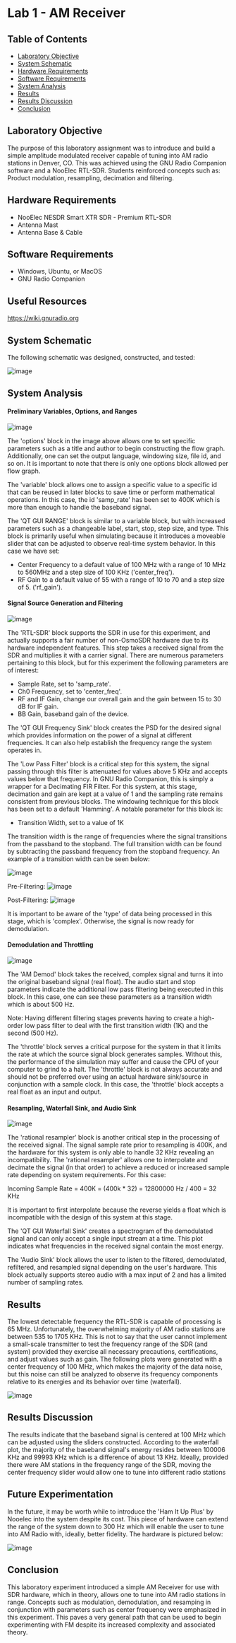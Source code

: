 # Lab 1 - AM Receiver

## Table of Contents
- [Laboratory Objective](#laboratory-objective)
- [System Schematic](#system-schematic)
- [Hardware Requirements](#hardware-requirements)
- [Software Requirements](#software-requirements)
- [System Analysis](#system-analysis)
- [Results](#results)
- [Results Discussion](#results-discussion)
- [Conclusion](#conclusion)

## Laboratory Objective
The purpose of this laboratory assignment was to introduce and build a simple amplitude modulated receiver capable of tuning into AM radio stations in Denver, CO. This was achieved using the GNU Radio Companion software and a NooElec RTL-SDR. Students reinforced concepts such as: Product modulation, resampling, decimation and filtering.

## Hardware Requirements
- NooElec NESDR Smart XTR SDR - Premium RTL-SDR
- Antenna Mast
- Antenna Base & Cable
  
## Software Requirements
- Windows, Ubuntu, or MacOS
- GNU Radio Companion

## Useful Resources
https://wiki.gnuradio.org

## System Schematic
The following schematic was designed, constructed, and tested: 

![image](https://github.com/leoki6/Digital-Communications/blob/main/L1_AM_RECEIVER/Schematic/am_receiver_schematic.png) 

## System Analysis
#### Preliminary Variables, Options, and Ranges
![image](https://github.com/leoki6/Digital-Communications/blob/main/L1_AM_RECEIVER/Additional%20Figures/variables_ranges_options.png) 

The 'options' block in the image above allows one to set specific parameters such as a title and author to begin constructing the flow graph. Additionally, one can set the output language, windowing size, file id, and so on. It is important to note that there is only one options block allowed per flow graph.

The 'variable' block allows one to assign a specific value to a specific id that can be reused in later blocks to save time or perform mathematical operations. In this case, the id 'samp_rate' has been set to 400K which is more than enough to handle the baseband signal.

The 'QT GUI RANGE' block is similar to a variable block, but with increased parameters such as a changeable label, start, stop, step size, and type. This block is primarily useful when simulating because it introduces a moveable slider that can be adjusted to observe real-time system behavior. In this case we have set:

- Center Frequency to a default value of 100 MHz with a range of 10 MHz to 560MHz and a step size of 100 KHz ('center_freq').
- RF Gain to a default value of 55 with a range of 10 to 70 and a step size of 5. ('rf_gain').

#### Signal Source Generation and Filtering
![image](https://github.com/leoki6/Digital-Communications/blob/main/L1_AM_RECEIVER/Additional%20Figures/source_filter_freq.png) 

The 'RTL-SDR' block supports the SDR in use for this experiment, and actually supports a fair number of non-OsmoSDR hardware due to its hardware independent features. This step takes a received signal from the SDR and multiplies it with a carrier signal. There are numerous parameters pertaining to this block, but for this experiment the following parameters are of interest:

- Sample Rate, set to 'samp_rate'.
- Ch0 Frequency, set to 'center_freq'.
- RF and IF Gain, change our overall gain and the gain between 15 to 30 dB for IF gain.
- BB Gain, baseband gain of the device.

The 'QT GUI Frequency Sink' block creates the PSD for the desired signal which provides information on the power of a signal at different frequencies. It can also help establish the frequency range the system operates in.

The 'Low Pass Filter' block is a critical step for this system, the signal passing through this filter is attenuated for values above 5 KHz and accepts values below that frequency. In GNU Radio Companion, this is simply a wrapper for a Decimating FIR Filter. For this system, at this stage, decimation and gain are kept at a value of 1 and the sampling rate remains consistent from previous blocks. The windowing technique for this block has been set to a default 'Hamming'. A notable parameter for this block is:

- Transition Width, set to a value of 1K

The transition width is the range of frequencies where the signal transitions from the passband to the stopband. The full transition width can be found by subtracting the passband frequency from the stopband frequency. An example of a transition width can be seen below:

![image](https://github.com/leoki6/Digital-Communications/blob/main/L1_AM_RECEIVER/Additional%20Figures/transition_width.png)

Pre-Filtering:
![image](https://github.com/leoki6/Digital-Communications/blob/main/L1_AM_RECEIVER/Additional%20Figures/pre_filter_waveforms.png)

Post-Filtering:
![image](https://github.com/leoki6/Digital-Communications/blob/main/L1_AM_RECEIVER/Additional%20Figures/post_filtering_waveforms.png)

It is important to be aware of the 'type' of data being processed in this stage, which is 'complex'. Otherwise, the signal is now ready for demodulation.

#### Demodulation and Throttling
![image](https://github.com/leoki6/Digital-Communications/blob/main/L1_AM_RECEIVER/Additional%20Figures/demod_throttle.png) 

The 'AM Demod' block takes the received, complex signal and turns it into the original baseband signal (real float). The audio start and stop parameters indicate the additional low pass filtering being executed in this block. In this case, one can see these parameters as a transition width which is about 500 Hz. 

Note: Having different filtering stages prevents having to create a high-order low pass filter to deal with the first transition width (1K) and the second (500 Hz).

The 'throttle' block serves a critical purpose for the system in that it limits the rate at which the source signal block generates samples. Without this, the performance of the simulation may suffer and cause the CPU of your computer to grind to a halt. The 'throttle' block is not always accurate and should not be preferred over using an actual hardware sink/source in conjunction with a sample clock. In this case, the 'throttle' block accepts a real float as an input and output.

#### Resampling, Waterfall Sink, and Audio Sink
![image](https://github.com/leoki6/Digital-Communications/blob/main/L1_AM_RECEIVER/Additional%20Figures/resample_audio_waterfall.png) 

The 'rational resampler' block is another critical step in the processing of the received signal. The signal sample rate prior to resampling is 400K, and the hardware for this system is only able to handle 32 KHz revealing an incompatibility. The 'rational resampler' allows one to interpolate and decimate the signal (in that order) to achieve a reduced or increased sample rate depending on system requirements. For this case:

Incoming Sample Rate = 400K = (400k * 32) = 12800000 Hz / 400 = 32 KHz

It is important to first interpolate because the reverse yields a float which is incompatible with the design of this system at this stage.

The 'QT GUI Waterfall Sink' creates a spectrogram of the demodulated signal and can only accept a single input stream at a time. This plot indicates what frequencies in the received signal contain the most energy. 

The 'Audio Sink' block allows the user to listen to the filtered, demodulated, refiltered, and resampled signal depending on the user's hardware. This block actually supports stereo audio with a max input of 2 and has a limited number of sampling rates. 

## Results
The lowest detectable frequency the RTL-SDR is capable of processing is 65 MHz. Unfortunately, the overwhelming majority of AM radio stations are between 535 to 1705 KHz. This is not to say that the user cannot implement a small-scale transmitter to test the frequency range of the SDR (and system) provided they exercise all necessary precautions, certifications, and adjust values such as gain. The following plots were generated with a center frequency of 100 MHz, which makes the majority of the data noise, but this noise can still be analyzed to observe its frequency components relative to its energies and its behavior over time (waterfall).

![image](https://github.com/leoki6/Digital-Communications/blob/main/L1_AM_RECEIVER/Additional%20Figures/final_freq_waterfall.png)

## Results Discussion
The results indicate that the baseband signal is centered at 100 MHz which can be adjusted using the sliders constructed. According to the waterfall plot, the majority of the baseband signal's energy resides between 100006 KHz and 99993 KHz which is a difference of about 13 KHz. Ideally, provided there were AM stations in the frequency range of the SDR, moving the center frequency slider would allow one to tune into different radio stations

## Future Experimentation
In the future, it may be worth while to introduce the 'Ham It Up Plus' by Nooelec into the system despite its cost. This piece of hardware can extend the range of the system down to 300 Hz which will enable the user to tune into AM Radio with, ideally, better fidelity. The hardware is pictured below:

![image](https://github.com/leoki6/Digital-Communications/blob/main/L1_AM_RECEIVER/Additional%20Figures/ham_it_up.png)

## Conclusion
This laboratory experiment introduced a simple AM Receiver for use with SDR hardware, which in theory, allows one to tune into AM radio stations in range. Concepts such as modulation, demodulation, and resamping in conjunction with parameters such as center frequency were emphasized in this experiment. This paves a very general path that can be used to begin experimenting with FM despite its increased complexity and associated theory.

